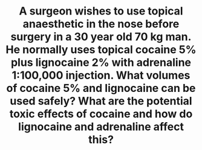 ---
title: "A surgeon wishes to use topical anaesthetic in the nose before surgery in a 30 year old 70 kg man. He normally uses topical cocaine 5% plus lignocaine 2% with adrenaline 1:100,000 injection. What volumes of cocaine 5% and lignocaine can be used safely? What are the potential toxic effects of cocaine and how do lignocaine and adrenaline affect this?"
entityType: SAQ
exam: PEX
college: ANZCA
year: 2008
sitting: A
question: 6
passRate: 19
EC_expectedDomains:
- "An answer that contained the following would have attracted a good pass: • toxic doses and thus volumes • a statement that toxicities are additive so doses should be modified • mechanism(s) and manifestations of cocaine toxicity • re-uptake inhibitor of noradrenaline (and dopamine and serotonin) • sympathetic nervous system activation (tachycardia, hypertension, arrhythmias, coronary vasoconstriction, myocardial ischaemia) • CNS effects (eg. euphoria, delirium, seizures) • lignocaine enhances CNS toxicity • adrenaline increases cardiovascular toxicity"
EC_extraCredit:
- "Better answers came from candidates who had gone to more than just one or two of the recommended textbooks to get information on cocaine (some of them contain very sparse information)."
- "Considerable latitude was given to the range of toxic doses, especially when accompanied by a correct calculation."
- "Very few candidates noted that 1:100,000 adrenaline is 10 mcg/ml and that 10 ml would be an appreciable dose of adrenaline."
EC_errorsCommon:
- "Long discussions on sodium channel blockade, factors that governed uptake of local anaesthetics and the blood levels of lignocaine at which different CNS effects might appear did not attract marks."
---